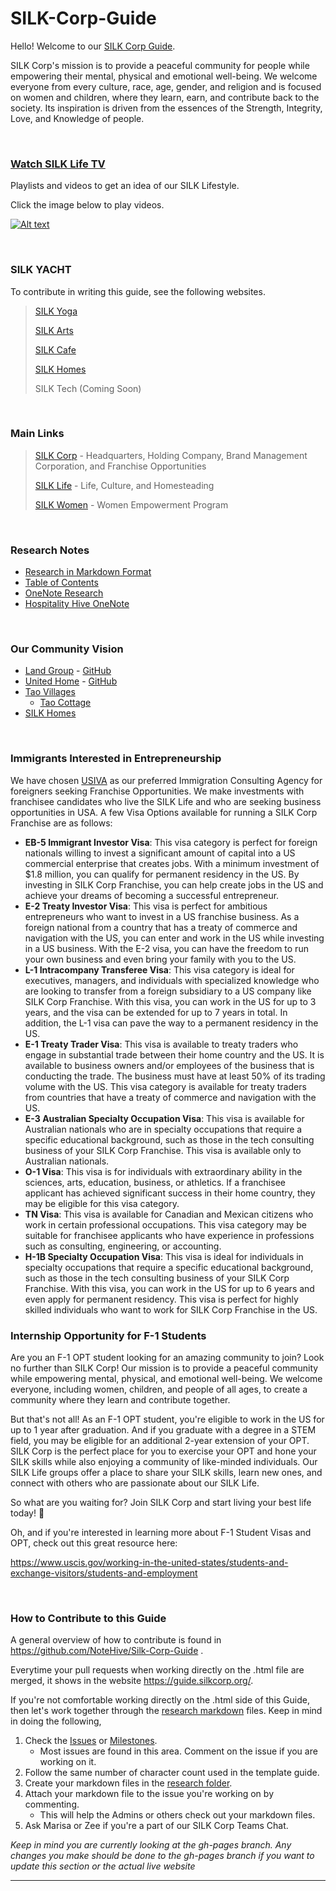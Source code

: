 # SILK-Corp-Guide

Hello! Welcome to our [SILK Corp Guide](https://guide.silkcorp.org/).

SILK Corp's mission is to provide a peaceful community for people while empowering their mental, physical and emotional well-being. We welcome everyone from every culture, race, age, gender, and religion and is focused on women and children, where they learn, earn, and contribute back to the society. Its inspiration is driven from the essences of the Strength, Integrity, Love, and Knowledge of people.

<br>

### **[Watch SILK Life TV](https://www.youtube.com/@silklifetv/playlists)**
Playlists and videos to get an idea of our SILK Lifestyle.

Click the image below to play videos.

[![Alt text](https://i.ytimg.com/vi/rHotxgKkAlw/hqdefault.jpg?sqp=-oaymwEbCKgBEF5IVfKriqkDDggBFQAAiEIYAXABwAEG&rs=AOn4CLB-KwNUdzub6ZMKfE4zPGyTvmGQ2w)](https://www.youtube.com/watch?v=rHotxgKkAlw&list=PLRokVXH5v4O0MJEyoBz8nXS1PP1O8mpn6&ab_channel=SelenaTrevino)



<br>

### **SILK YACHT**

To contribute in writing this guide, see the following websites.

> [SILK Yoga](https://silkyoga.org/)
> 
> [SILK Arts](https://silkarts.org/)
> 
> [SILK Cafe](https://silkcafe.org/)
> 
> [SILK Homes](https://silkhomes.org/)
>
> SILK Tech (Coming Soon)

<br>



### Main Links
> [SILK Corp](https://silkcorp.org/) - Headquarters, Holding Company, Brand Management Corporation, and Franchise Opportunities
>
> [SILK Life](http://silklife.org/) - Life, Culture, and Homesteading
> 
> [SILK Women](https://silkwomen.org/) - Women Empowerment Program

<br>

### **Research Notes**
* [Research in Markdown Format](https://github.com/NoteHive/Silk-Corp-Guide/tree/gh-pages/research)
* [Table of Contents](https://github.com/NoteHive/Silk-Corp-Guide/blob/gh-pages/research/TableOfContents.md)
* [OneNote Research](https://focushive.sharepoint.com/:o:/r/sites/DreamHive/msnfp_deliveryframework/SILK%20Corp_E5D4921FED4C4052AE6197B5694CCCCF/SILK%20Corp?d=w72eb6336a5854ef0ac4208cc1996fe20&csf=1&web=1&e=NZTG0L)
* [Hospitality Hive OneNote](https://focushive.sharepoint.com/sites/HospitalityHive/_layouts/OneNote.aspx?id=%2Fsites%2FHospitalityHive%2FSiteAssets%2FHospitality%20Hive%20Notebook)

<br>

### **Our Community Vision**
* [Land Group](https://unitehome.org) - [GitHub](https://github.com/LandGroup)
* [United Home](https://unitehome.org) - [GitHub](https://github.com/United-Home/Overview)
* [Tao Villages](https://focushive.sharepoint.com/sites/DreamHive/_layouts/OneNote.aspx?id=%2Fsites%2FDreamHive%2Fmsnfp_deliveryframework%2FTao%20Villages_9127010F6A3648C1BFF5FD86A7795AAC%2FTao%20Villages)
  * [Tao Cottage](https://taocottage.org)
* [SILK Homes](https://silkhomes.org)

<br>

### **Immigrants Interested in Entrepreneurship**
We have chosen [USIVA](https://usiva.org) as our preferred Immigration Consulting Agency for foreigners seeking Franchise Opportunities.  We make investments with franchisee candidates who live the SILK Life and who are seeking business opportunities in USA.  A few Visa Options available for running a SILK Corp Franchise are as follows:

* **EB-5 Immigrant Investor Visa**: This visa category is perfect for foreign nationals willing to invest a significant amount of capital into a US commercial enterprise that creates jobs. With a minimum investment of $1.8 million, you can qualify for permanent residency in the US. By investing in SILK Corp Franchise, you can help create jobs in the US and achieve your dreams of becoming a successful entrepreneur.
* **E-2 Treaty Investor Visa**: This visa is perfect for ambitious entrepreneurs who want to invest in a US franchise business. As a foreign national from a country that has a treaty of commerce and navigation with the US, you can enter and work in the US while investing in a US business. With the E-2 visa, you can have the freedom to run your own business and even bring your family with you to the US.
* **L-1 Intracompany Transferee Visa**: This visa category is ideal for executives, managers, and individuals with specialized knowledge who are looking to transfer from a foreign subsidiary to a US company like SILK Corp Franchise. With this visa, you can work in the US for up to 3 years, and the visa can be extended for up to 7 years in total. In addition, the L-1 visa can pave the way to a permanent residency in the US.
* **E-1 Treaty Trader Visa**: This visa is available to treaty traders who engage in substantial trade between their home country and the US. It is available to business owners and/or employees of the business that is conducting the trade. The business must have at least 50% of its trading volume with the US. This visa category is available for treaty traders from countries that have a treaty of commerce and navigation with the US.
* **E-3 Australian Specialty Occupation Visa**: This visa is available for Australian nationals who are in specialty occupations that require a specific educational background, such as those in the tech consulting business of your SILK Corp Franchise. This visa is available only to Australian nationals.
* **O-1 Visa**: This visa is for individuals with extraordinary ability in the sciences, arts, education, business, or athletics. If a franchisee applicant has achieved significant success in their home country, they may be eligible for this visa category.
* **TN Visa**: This visa is available for Canadian and Mexican citizens who work in certain professional occupations. This visa category may be suitable for franchisee applicants who have experience in professions such as consulting, engineering, or accounting.
* **H-1B Specialty Occupation Visa**: This visa is ideal for individuals in specialty occupations that require a specific educational background, such as those in the tech consulting business of your SILK Corp Franchise. With this visa, you can work in the US for up to 6 years and even apply for permanent residency. This visa is perfect for highly skilled individuals who want to work for SILK Corp Franchise in the US.

### **Internship Opportunity for F-1 Students**
Are you an F-1 OPT student looking for an amazing community to join? Look no further than SILK Corp! Our mission is to provide a peaceful community while empowering mental, physical, and emotional well-being. We welcome everyone, including women, children, and people of all ages, to create a community where they learn and contribute together.

But that's not all! As an F-1 OPT student, you're eligible to work in the US for up to 1 year after graduation. And if you graduate with a degree in a STEM field, you may be eligible for an additional 2-year extension of your OPT. SILK Corp is the perfect place for you to exercise your OPT and hone your SILK skills while also enjoying a community of like-minded individuals. Our SILK Life groups offer a place to share your SILK skills, learn new ones, and connect with others who are passionate about our SILK Life.

So what are you waiting for? Join SILK Corp and start living your best life today! 🥰

Oh, and if you're interested in learning more about F-1 Student Visas and OPT, check out this great resource here: 

https://www.uscis.gov/working-in-the-united-states/students-and-exchange-visitors/students-and-employment

<br>

### **How to Contribute to this Guide**
A general overview of how to contribute is found in https://github.com/NoteHive/Silk-Corp-Guide .

Everytime your pull requests when working directly on the .html file are merged, it shows in the website https://guide.silkcorp.org/.

If you're not comfortable working directly on the .html side of this Guide, then let's work together through the [research markdown](https://github.com/NoteHive/Silk-Corp-Guide/tree/gh-pages/research) files. Keep in mind in doing the following,

1. Check the [Issues](https://github.com/NoteHive/Silk-Corp-Guide/issues) or [Milestones](https://github.com/NoteHive/Silk-Corp-Guide/milestones).
   - Most issues are found in this area. Comment on the issue if you are working on it. 
2. Follow the same number of character count used in the template guide.
3. Create your markdown files in the [research folder](https://github.com/NoteHive/Silk-Corp-Guide/tree/gh-pages/research).
4. Attach your markdown file to the issue you're working on by commenting.
   - This will help the Admins or others check out your markdown files.
5. Ask Marisa or Zee if you're a part of our SILK Corp Teams Chat.

_Keep in mind you are currently looking at the gh-pages branch.  Any changes you make should be done to the gh-pages branch if you want to update this section or the actual live website_

<hr>


